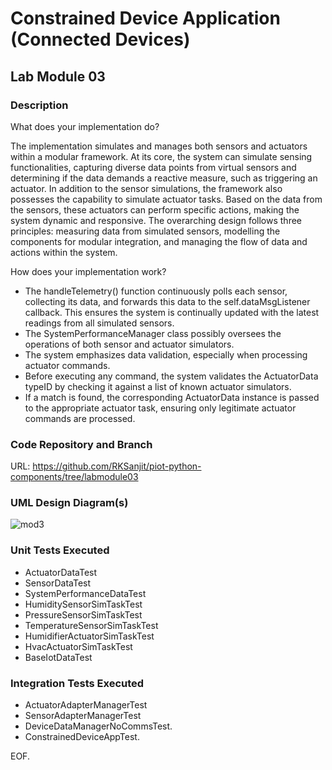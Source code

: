# Constrained Device Application (Connected Devices)

## Lab Module 03


### Description

What does your implementation do? 

The implementation simulates and manages both sensors and actuators within a modular framework. 
At its core, the system can simulate sensing functionalities, capturing diverse data points from virtual sensors and determining
if the data demands a reactive measure, such as triggering an actuator. 
In addition to the sensor simulations, the framework also possesses the capability to simulate actuator tasks. 
Based on the data from the sensors, these actuators can perform specific actions, making the system dynamic and responsive. 
The overarching design follows three principles: measuring data from simulated sensors, modelling the components for modular integration, 
and managing the flow of data and actions within the system.

How does your implementation work?

- The handleTelemetry() function continuously polls each sensor, collecting its data, and forwards this data to the self.dataMsgListener callback. 
  This ensures the system is continually updated with the latest readings from all simulated sensors.
- The SystemPerformanceManager class possibly oversees the operations of both sensor and actuator simulators.
- The system emphasizes data validation, especially when processing actuator commands.
- Before executing any command, the system validates the ActuatorData typeID by checking it against a list of known actuator simulators.
- If a match is found, the corresponding ActuatorData instance is passed to the appropriate actuator task, ensuring only legitimate actuator commands are processed.

### Code Repository and Branch


URL: https://github.com/RKSanjit/piot-python-components/tree/labmodule03

### UML Design Diagram(s)

![mod3](https://github.com/RKSanjit/piot-python-components/assets/144634185/d9dea692-5eb9-41ef-88c7-6fa280c996dd)


### Unit Tests Executed

- ActuatorDataTest
- SensorDataTest
- SystemPerformanceDataTest
- HumiditySensorSimTaskTest
- PressureSensorSimTaskTest
- TemperatureSensorSimTaskTest
- HumidifierActuatorSimTaskTest
- HvacActuatorSimTaskTest
- BaseIotDataTest

### Integration Tests Executed

- ActuatorAdapterManagerTest
- SensorAdapterManagerTest
- DeviceDataManagerNoCommsTest.
- ConstrainedDeviceAppTest.

EOF.
